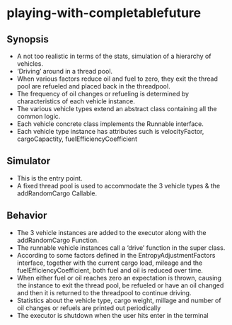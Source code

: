 # playing-with-completablefuture

## Synopsis
* A not too realistic in terms of the stats, simulation of a hierarchy of vehicles. 
* ‘Driving’ around in a thread pool. 
* When various factors reduce oil and fuel to zero, they exit the thread pool are refueled and placed back in the threadpool.
* The frequency of oil changes or refueling is determined by characteristics of each vehicle instance.
* The various vehicle types extend an abstract class containing all the common logic.
* Each vehicle concrete class implements the Runnable interface.
* Each vehicle type instance has attributes such is velocityFactor, cargoCapactity, fuelEfficiencyCoefficient

## Simulator
* This is the entry point.
* A fixed thread pool is used to accommodate the 3 vehicle types & the addRandomCargo Callable.

## Behavior
* The 3 vehicle instances are added to the executor along with the addRandomCargo Function.
* The runnable vehicle instances call a ‘drive’ function in the super class.
* According to some factors defined in the EntropyAdjustmentFactors interface, together with the current cargo load, mileage and the fuelEfficiencyCoefficient, both fuel and oil is reduced over time. 
* When either fuel or oil reaches zero an expectation is thrown, causing the instance to exit the thread pool, be refueled or have an oil changed and then it is returned to the threadpool to continue driving.
* Statistics about the vehicle type, cargo weight, millage and number of oil changes or refuels are printed out periodically
* The executor is shutdown when the user hits enter in the terminal
